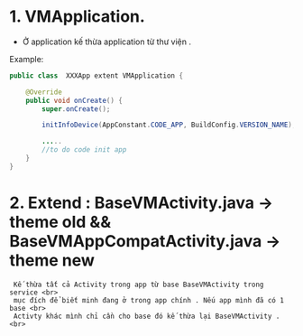 # 1. VMApplication.

 - Ở application kế thừa application từ thư viện .

Example:
```java
public class  XXXApp extent VMApplication {

    @Override
    public void onCreate() {
        super.onCreate();

        initInfoDevice(AppConstant.CODE_APP, BuildConfig.VERSION_NAME);

        .....
        //to do code init app
    }
}
```

# 2. Extend : BaseVMActivity.java  -> theme old && BaseVMAppCompatActivity.java -> theme new


     Kế thừa tất cả Activity trong app từ base BaseVMActivity trong service <br>
     mục đích để biết minh đang ở trong app chính . Nếu app mình đã có 1 base <br>
     Activty khác mình chỉ cần cho base đó kế thừa lại BaseVMActivity .<br>